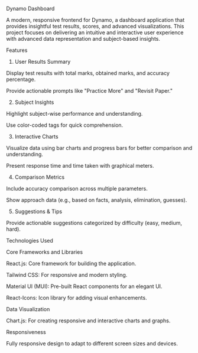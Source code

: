 Dynamo Dashboard

A modern, responsive frontend for Dynamo, a dashboard application that provides insightful test results, scores, and advanced visualizations. This project focuses on delivering an intuitive and interactive user experience with advanced data representation and subject-based insights.

Features

1. User Results Summary

Display test results with total marks, obtained marks, and accuracy percentage.

Provide actionable prompts like "Practice More" and "Revisit Paper."

2. Subject Insights

Highlight subject-wise performance and understanding.

Use color-coded tags for quick comprehension.

3. Interactive Charts

Visualize data using bar charts and progress bars for better comparison and understanding.

Present response time and time taken with graphical meters.

4. Comparison Metrics

Include accuracy comparison across multiple parameters.

Show approach data (e.g., based on facts, analysis, elimination, guesses).

5. Suggestions & Tips

Provide actionable suggestions categorized by difficulty (easy, medium, hard).

Technologies Used

Core Frameworks and Libraries

React.js: Core framework for building the application.

Tailwind CSS: For responsive and modern styling.

Material UI (MUI): Pre-built React components for an elegant UI.

React-Icons: Icon library for adding visual enhancements.

Data Visualization

Chart.js: For creating responsive and interactive charts and graphs.

Responsiveness

Fully responsive design to adapt to different screen sizes and devices.
